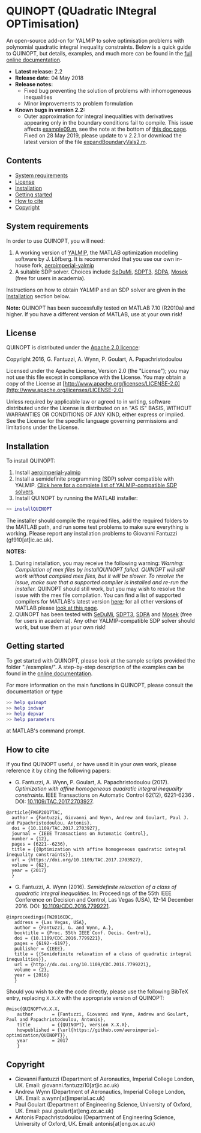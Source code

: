 # QUINOPT (QUadratic INtegral OPTimisation)
An open-source add-on for YALMIP to solve optimisation problems with polynomial quadratic integral inequality constraints. Below is a quick guide to QUINOPT, but details, examples, and much more can be found in the [full online documentation](http://quinopt.readthedocs.io/).

* **Latest release:** 2.2
* **Release date:** 04 May 2018
* **Release notes:**
	- Fixed bug preventing the solution of problems with inhomogeneous inequalities
	- Minor improvements to problem formulation
* **Known bugs in version 2.2:**
    - Outer approximation for integral inequalities with derivatives appearing only in the boundary conditions fail to compile. This issue affects [example09.m](https://github.com/aeroimperial-optimization/QUINOPT/blob/master/examples/example09.m), see the note at the bottom of [this doc page](https://quinopt.readthedocs.io/04_examples/planeCouetteBF.html).
      Fixed on 28 May 2019, please update to v 2.2.1 or download the latest version of the file [expandBoundaryVals2.m](https://github.com/aeroimperial-optimization/QUINOPT/blob/master/utils/LegendreExpansion/private/expandBoundaryVals2.m).

## Contents
- [System requirements](#Requirements)
- [License](#License)
- [Installation](#Install)
- [Getting started](#GettingStarted)
- [How to cite](#Cite)
- [Copyright](#Copyright)

## System requirements<a name="Requirements"></a>

In order to use QUINOPT, you will need:

1. A working version of [YALMIP](https://yalmip.github.io/), the MATLAB optimization modelling software by J. L&ouml;fberg. It is recommended that you use our own in-house fork, [aeroimperial-yalmip](https://github.com/aeroimperial-optimization/aeroimperial-yalmip)
2. A suitable SDP solver. Choices include [SeDuMi](https://github.com/sqlp/sedumi), [SDPT3](http://www.math.nus.edu.sg/~mattohkc/sdpt3.html), [SDPA](http://sdpa.sourceforge.net/), [Mosek](https://www.mosek.com/) (free for
    users in academia).

Instructions on how to obtain YALMIP and an SDP solver are given in the [Installation](#Installation) section below.

**Note:** QUINOPT has been successfully tested on MATLAB 7.10  (R2010a) and higher. If you have a different version of MATLAB, use at your own risk!

## License<a name="License"></a>

QUINOPT is distributed under the [Apache 2.0 licence](http://www.apache.org/licenses/LICENSE-2.0):

Copyright 2016, G. Fantuzzi, A. Wynn, P. Goulart, A. Papachristodoulou

Licensed under the Apache License, Version 2.0 (the "License"); you may not use this file except in compliance with the License. You may obtain a copy of the License at [http://www.apache.org/licenses/LICENSE-2.0](http://www.apache.org/licenses/LICENSE-2.0)

Unless required by applicable law or agreed to in writing, software distributed under the License is distributed on an "AS IS" BASIS, WITHOUT WARRANTIES OR CONDITIONS OF ANY KIND, either express or implied. See the License for the specific language governing permissions and limitations under the License.

## Installation<a name="Install"></a>

To install QUINOPT:

1. Install [aeroimperial-yalmip](https://github.com/aeroimperial-optimization/aeroimperial-yalmip)
2. Install a semidefinite programming (SDP) solver compatible with YALMIP. [Click here for a complete list of YALMIP-compatible SDP solvers](https://yalmip.github.io/allsolvers/).  
3. Install QUINOPT by running the MATLAB installer:

```Matlab
>> installQUINOPT
```

The installer should compile the required files, add the required folders to the MATLAB path, and run some test problems to make sure everything is working.
Please report any installation problems to Giovanni Fantuzzi (gf910[at]ic.ac.uk).

**NOTES:**
1. During installation, you may receive the following warning:
	_Warning: Compilation of mex files by installQUINOPT failed.
	QUINOPT will still work without compiled mex files, but
	it will be slower. To resolve the issue, make sure that
	a supported compiler is installed and re-run the installer._
	QUINOPT should still work, but you may wish to resolve the issue with the
	mex file compilation. You can find a list of supported compilers for
	MATLAB's latest version
	[here](https://uk.mathworks.com/support/compilers.html); for all other
	versions of MATLAB please [look at this page](https://uk.mathworks.com/support/sysreq/previous_releases.html).
2. QUINOPT has been tested with
  [SeDuMi](https://github.com/sqlp/sedumi),
  [SDPT3](http://www.math.nus.edu.sg/~mattohkc/sdpt3.html),
  [SDPA](http://sdpa.sourceforge.net/) and [Mosek](https://www.mosek.com/) (free for users in academia). Any other YALMIP-compatible SDP solver should work, but use them at your own risk!

## Getting started<a name="GettingStarted"></a>

To get started with QUINOPT, please look at the sample scripts provided the folder "./examples/". A step-by-step description of the examples can be found in the [online documentation](http://quinopt.readthedocs.io/04_examples/index.html).

For more information on the main functions in QUINOPT, please consult the documentation or type

```Matlab
>> help quinopt
>> help indvar
>> help depvar
>> help parameters
```

at MATLAB's command prompt.


## How to cite<a name="Cite"></a>

If you find QUINOPT useful, or have used it in your own work, please reference
it by citing the following papers:

* G. Fantuzzi, A. Wynn, P. Goulart, A. Papachristodoulou (2017). _Optimization
with affine homogeneous quadratic integral inequality constraints_. IEEE Transactions on Automatic Control 62(12), 6221-6236 . DOI: [10.1109/TAC.2017.2703927](https://doi.org/10.1109/TAC.2017.2703927).

 ```
 @article{FWGP2017TAC,
   author = {Fantuzzi, Giovanni and Wynn, Andrew and Goulart, Paul J. and Papachristodoulou, Antonis},
   doi = {10.1109/TAC.2017.2703927},
   journal = {IEEE Transactions on Automatic Control},
   number = {12},
   pages = {6221--6236},
   title = {{Optimization with affine homogeneous quadratic integral inequality constraints}},
   url = {https://doi.org/10.1109/TAC.2017.2703927},
   volume = {62},
   year = {2017}
   }
 ```

* G. Fantuzzi, A. Wynn (2016). _Semidefinite relaxation of a class of quadratic
 integral inequalities_. In: Proceedings of the 55th IEEE Conference on Decision and Control, Las Vegas (USA), 12-14 December 2016.
 DOI: [10.1109/CDC.2016.7799221](https://doi.org/10.1109/CDC.2016.7799221).

 ```
@inproceedings{FW2016CDC,
    address = {Las Vegas, USA},
    author = {Fantuzzi, G. and Wynn, A.},
    booktitle = {Proc. 55th IEEE Conf. Decis. Control},
    doi = {10.1109/CDC.2016.7799221},
    pages = {6192--6197},
    publisher = {IEEE},
    title = {{Semidefinite relaxation of a class of quadratic integral inequalities}},
    url = {http://dx.doi.org/10.1109/CDC.2016.7799221},
    volume = {2},
    year = {2016}
	}
 ```

Should you wish to cite the code directly, please use the following BibTeX entry, replacing ``X.X.X`` with the appropriate version of QUINOPT:

```
@misc{QUINOPTvX.X.X,
    author       = {Fantuzzi, Giovanni and Wynn, Andrew and Goulart, Paul and Papachristodoulou, Antonis},
    title        = {{QUINOPT}, version X.X.X},
    howpublished = {\url{https://github.com/aeroimperial-optimization/QUINOPT}},
    year         = 2017
    }
```

## Copyright<a name="Copyright"></a>
- Giovanni Fantuzzi (Department of Aeronautics, Imperial College London, UK. Email: giovanni.fantuzzi10[at]ic.ac.uk)  
- Andrew Wynn (Department of Aeronautics, Imperial College London, UK. Email: a.wynn[at]imperial.ac.uk)
- Paul Goulart (Department of Engineering Science, University of Oxford, UK. Email: paul.goulart[at]eng.ox.ac.uk)
- Antonis Papachristodoulou (Department of Engineering Science, University of Oxford, UK. Email: antonis[at]eng.ox.ac.uk)
